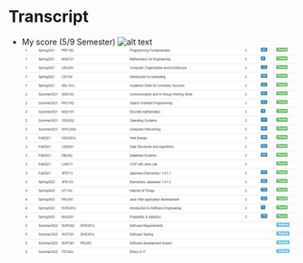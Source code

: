# Transcript
- My score (5/9 Semester)
![alt text]([(https://github.com/MeowMeowKit/Transcript/blob/main/gpa.jpg)])
![Screenshot](https://github.com/MeowMeowKit/Transcript/blob/main/gpa.jpg)
